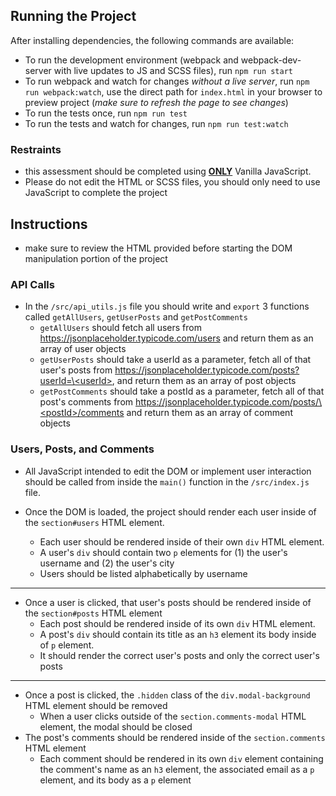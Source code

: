 ## Running the Project

After installing dependencies, the following commands are available:

- To run the development environment (webpack and webpack-dev-server with live updates to JS and SCSS files), run `npm run start`
- To run webpack and watch for changes _without a live server_, run `npm run webpack:watch`, use the direct path for `index.html` in your browser to preview project (_make sure to refresh the page to see changes_)
- To run the tests once, run `npm run test`
- To run the tests and watch for changes, run `npm run test:watch`

### Restraints

- this assessment should be completed using **<u>ONLY</u>** Vanilla JavaScript.
- Please do not edit the HTML or SCSS files, you should only need to use JavaScript to complete the project

## Instructions

- make sure to review the HTML provided before starting the DOM manipulation portion of the project

### API Calls

- In the `/src/api_utils.js` file you should write and `export` 3 functions called `getAllUsers`, `getUserPosts` and `getPostComments`
  - `getAllUsers` should fetch all users from https://jsonplaceholder.typicode.com/users and return them as an array of user objects
  - `getUserPosts` should take a userId as a parameter, fetch all of that user's posts from [https://jsonplaceholder.typicode.com/posts?userId=\<userId\>](https://jsonplaceholder.typicode.com/posts?userId=), and return them as an array of post objects
  - `getPostComments` should take a postId as a parameter, fetch all of that post's comments from [https://jsonplaceholder.typicode.com/posts/\<postId\>/comments](https://jsonplaceholder.typicode.com/posts//comments) and return them as an array of comment objects

### Users, Posts, and Comments

- All JavaScript intended to edit the DOM or implement user interaction should be called from inside the `main()` function in the `/src/index.js` file.

- Once the DOM is loaded, the project should render each user inside of the `section#users` HTML element.
  - Each user should be rendered inside of their own `div` HTML element.
  - A user's `div` should contain two `p` elements for (1) the user's username and (2) the user's city
  - Users should be listed alphabetically by username

---

- Once a user is clicked, that user's posts should be rendered inside of the `section#posts` HTML element
  - Each post should be rendered inside of its own `div` HTML element.
  - A post's `div` should contain its title as an `h3` element its body inside of `p` element.
  - It should render the correct user's posts and only the correct user's posts

---

- Once a post is clicked, the `.hidden` class of the `div.modal-background` HTML element should be removed
  - When a user clicks outside of the `section.comments-modal` HTML element, the modal should be closed
- The post's comments should be rendered inside of the `section.comments` HTML element
  - Each comment should be rendered in its own `div` element containing the comment's name as an `h3` element, the associated email as a `p` element, and its body as a `p` element
